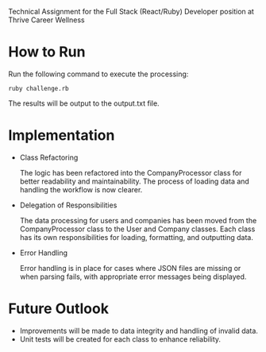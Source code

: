 Technical Assignment for the Full Stack (React/Ruby) Developer position at Thrive Career Wellness

# How to Run

Run the following command to execute the processing:
```
ruby challenge.rb
```
The results will be output to the output.txt file.


# Implementation
- Class Refactoring

  The logic has been refactored into the CompanyProcessor class for better readability and maintainability. The process of loading data and handling the workflow is now clearer.

- Delegation of Responsibilities

  The data processing for users and companies has been moved from the CompanyProcessor class to the User and Company classes. Each class has its own responsibilities for loading, formatting, and outputting data.

- Error Handling

  Error handling is in place for cases where JSON files are missing or when parsing fails, with appropriate error messages being displayed.

# Future Outlook
- Improvements will be made to data integrity and handling of invalid data.
- Unit tests will be created for each class to enhance reliability.
